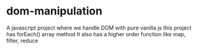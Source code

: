 # dom-manipulation
A javascript project where we handle DOM with pure vanilla js
this project has forEach() array method
It also has a higher order function like map, filter, reduce
